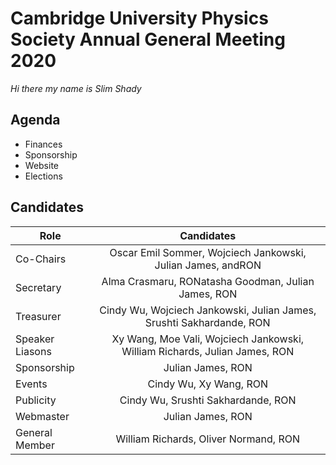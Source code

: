 # Cambridge University Physics Society Annual General Meeting 2020
*Hi there my name is Slim Shady*

## Agenda

* Finances
* Sponsorship 
* Website
* Elections

## Candidates

| Role        | Candidates           |
| ------------- |:-------------:|
| Co-Chairs | Oscar Emil Sommer,   Wojciech Jankowski,   Julian James,   andRON |
| Secretary | Alma Crasmaru,   RONatasha Goodman,   Julian James,   RON |
| Treasurer | Cindy Wu,   Wojciech Jankowski,   Julian James,   Srushti Sakhardande,   RON |
| Speaker Liasons | Xy Wang,   Moe Vali,   Wojciech Jankowski,   William Richards,   Julian James,   RON |
| Sponsorship | Julian James, RON |
| Events | Cindy Wu,   Xy Wang,   RON |
| Publicity | Cindy Wu,   Srushti Sakhardande,   RON |
| Webmaster | Julian James,   RON |
| General Member | William Richards,   Oliver Normand,   RON  |
